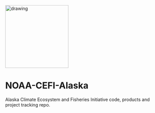 
<img src="figs/ACT_final.png" alt="drawing" width="200" />

# NOAA-CEFI-Alaska
Alaska Climate Ecosystem and Fisheries Initiative code, products and project tracking repo.
